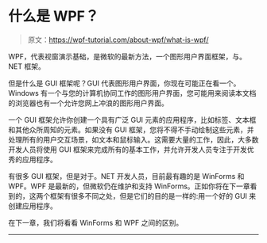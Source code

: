 # 什么是 WPF？

> 原文：<https://wpf-tutorial.com/about-wpf/what-is-wpf/>

WPF，代表视窗演示基础，是微软的最新方法，一个图形用户界面框架，与。NET 框架。

但是什么是 GUI 框架呢？GUI 代表图形用户界面，你现在可能正在看一个。Windows 有一个与您的计算机协同工作的图形用户界面，您可能用来阅读本文档的浏览器也有一个允许您网上冲浪的图形用户界面。

一个 GUI 框架允许你创建一个具有广泛 GUI 元素的应用程序，比如标签、文本框和其他众所周知的元素。如果没有 GUI 框架，您将不得不手动绘制这些元素，并处理所有的用户交互场景，如文本和鼠标输入。这需要大量的工作，因此，大多数开发人员将使用 GUI 框架来完成所有的基本工作，并允许开发人员专注于开发优秀的应用程序。

有很多 GUI 框架，但是对于。NET 开发人员，目前最有趣的是 WinForms 和 WPF。WPF 是最新的，但微软仍在维护和支持 WinForms。正如你将在下一章看到的，这两个框架有很多不同之处，但是它们的目的是一样的:用一个好的 GUI 来创建应用程序。

在下一章，我们将看看 WinForms 和 WPF 之间的区别。

* * *